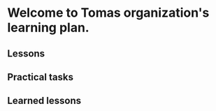 # Welcome to Tomas organization's learning plan.

## Lessons

## Practical tasks

## Learned lessons
